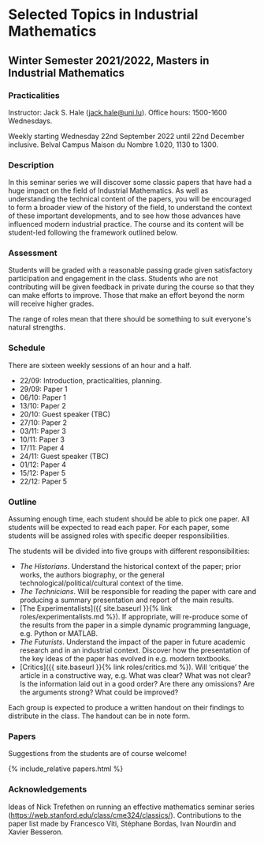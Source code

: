 # Selected Topics in Industrial Mathematics
## Winter Semester 2021/2022, Masters in Industrial Mathematics

### Practicalities

Instructor: Jack S. Hale (jack.hale@uni.lu). Office hours: 1500-1600 Wednesdays.

Weekly starting Wednesday 22nd September 2022 until 22nd December inclusive.
Belval Campus Maison du Nombre 1.020, 1130 to 1300.

### Description

In this seminar series we will discover some classic papers that have had
a huge impact on the field of Industrial Mathematics. As well as understanding
the technical content of the papers, you will be encouraged to form a broader
view of the history of the field, to understand the context of these important
developments, and to see how those advances have influenced modern industrial
practice. The course and its content will be student-led following the
framework outlined below.

### Assessment

Students will be graded with a reasonable passing grade given satisfactory
participation and engagement in the class. Students who are not contributing
will be given feedback in private during the course so that they can make
efforts to improve. Those that make an effort beyond the norm will receive
higher grades.

The range of roles mean that there should be something to suit everyone's
natural strengths.

### Schedule

There are sixteen weekly sessions of an hour and a half.

* 22/09: Introduction, practicalities, planning.
* 29/09: Paper 1
* 06/10: Paper 1
* 13/10: Paper 2
* 20/10: Guest speaker (TBC)
* 27/10: Paper 2
* 03/11: Paper 3
* 10/11: Paper 3
* 17/11: Paper 4
* 24/11: Guest speaker (TBC)
* 01/12: Paper 4
* 15/12: Paper 5
* 22/12: Paper 5

### Outline

Assuming enough time, each student should be able to pick one paper. All students
will be expected to read each paper. For each paper, some students will be
assigned roles with specific deeper responsibilities.

The students will be divided into five groups with different responsibilities:

* *The Historians*. Understand the historical context of the paper; prior
  works, the authors biography, or the general technological/political/cultural
  context of the time.
* *The Technicians*. Will be responsible for reading the paper with care and
  producing a summary presentation and report of the main results.
* [The Experimentalists]({{ site.baseurl }}{% link roles/experimentalists.md
  %}). If appropriate, will re-produce some of the results from the paper in a
  simple dynamic programming language, e.g. Python or MATLAB.
* *The Futurists*. Understand the impact of the paper in future academic
  research and in an industrial context. Discover how the presentation of
  the key ideas of the paper has evolved in e.g. modern textbooks.
* [Critics]({{ site.baseurl }}{% link roles/critics.md %}). Will ‘critique’ the
  article in a constructive way, e.g. What was clear? What was not clear? Is
  the information laid out in a good order?  Are there any omissions?  Are the
  arguments strong? What could be improved?

Each group is expected to produce a written handout on their findings to
distribute in the class. The handout can be in note form.

### Papers

Suggestions from the students are of course welcome!

{% include_relative papers.html %}

### Acknowledgements

Ideas of Nick Trefethen on running an effective mathematics seminar series
(https://web.stanford.edu/class/cme324/classics/). Contributions to the paper
list made by Francesco Viti, Stéphane Bordas, Ivan Nourdin and Xavier Besseron.

